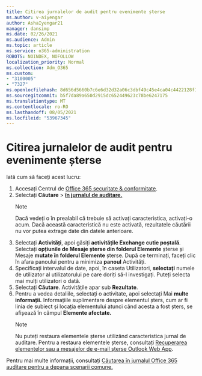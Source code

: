 ```yaml
---
title: Citirea jurnalelor de audit pentru evenimente șterse
ms.author: v-aiyengar
author: AshaIyengar21
manager: dansimp
ms.date: 02/26/2021
ms.audience: Admin
ms.topic: article
ms.service: o365-administration
ROBOTS: NOINDEX, NOFOLLOW
localization_priority: Normal
ms.collection: Adm_O365
ms.custom:
- "3100005"
- "7327"
ms.openlocfilehash: 8d656d5660b7c6e6d32d32a06c3dbf49c45e4ca04c4422128f1c4ea62413afa1
ms.sourcegitcommit: b5f7da89a650d2915dc652449623c78be6247175
ms.translationtype: MT
ms.contentlocale: ro-RO
ms.lasthandoff: 08/05/2021
ms.locfileid: "53967345"
---
```

# <a name="read-the-audit-logs-for-deleted-events"></a>Citirea jurnalelor de audit pentru evenimente șterse

Iată cum să faceți acest lucru:

1. Accesați Centrul de [Office 365 securitate & conformitate](https://go.microsoft.com/fwlink/p/?linkid=2077143).
1. Selectați **Căutare**  >  [**în jurnalul de auditare.**](https://go.microsoft.com/fwlink/?linkid=2103759)
    > [!NOTE]
    > Dacă vedeți o în prealabil că trebuie să activați caracteristica, activați-o acum. Dacă această caracteristică nu este activată, rezultatele căutării nu vor putea extrage date din datele anterioare.
1. Selectați **Activități**, apoi găsiți **activitățile Exchange cutie poștală**. Selectați **opțiunile de Mesaje șterse din folderul Elemente** șterse și Mesaje **mutate în folderul Elemente** șterse. După ce terminați, faceți clic în afara panoului pentru a minimiza **panoul** Activități.
1. Specificați intervalul de date, apoi, în caseta Utilizatori, **selectați** numele de utilizator al utilizatorului pe care doriți să-l investigați. Puteți selecta mai mulți utilizatori o dată.
1. Selectați **Căutare**. Activitățile apar sub **Rezultate**.
1. Pentru a vedea detaliile, selectați o activitate, apoi selectați Mai **multe informații.** Informațiile suplimentare despre elementul șters, cum ar fi linia de subiect și locația elementului atunci când acesta a fost șters, se afișează în câmpul **Elemente afectate.**
    > [!NOTE]
    > Nu puteți restaura elementele șterse utilizând caracteristica jurnal de auditare. Pentru a restaura elementele șterse, consultați [Recuperarea elementelor sau a mesajelor de e-mail șterse Outlook Web App](https://go.microsoft.com/fwlink/?linkid=2103759).

Pentru mai multe informații, consultați [Căutarea în jurnalul Office 365 auditare pentru a depana scenarii comune.](https://go.microsoft.com/fwlink/?linkid=2103944)

